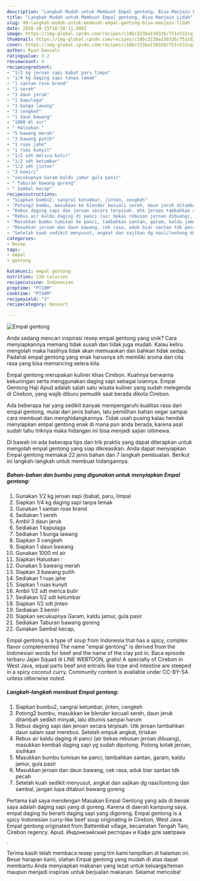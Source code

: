 ```yaml
---
description: "Langkah Mudah untuk Membuat Empal gentong, Bisa Manjain Lidah"
title: "Langkah Mudah untuk Membuat Empal gentong, Bisa Manjain Lidah"
slug: 99-langkah-mudah-untuk-membuat-empal-gentong-bisa-manjain-lidah
date: 2020-10-15T10:58:11.898Z
image: https://img-global.cpcdn.com/recipes/c18bc323ba150326/751x532cq70/empal-gentong-foto-resep-utama.jpg
thumbnail: https://img-global.cpcdn.com/recipes/c18bc323ba150326/751x532cq70/empal-gentong-foto-resep-utama.jpg
cover: https://img-global.cpcdn.com/recipes/c18bc323ba150326/751x532cq70/empal-gentong-foto-resep-utama.jpg
author: Ryan Daniels
ratingvalue: 3.2
reviewcount: 4
recipeingredient:
- "1/2 kg jeroan sapi babat paru limpa"
- "1/4 kg daging sapi tanpa lemak"
- "1 santan rose brand"
- "1 sereh"
- "3 daun jeruk"
- "1 kapulaga"
- "1 bunga lawang"
- "3 cengkeh"
- "1 daun bawang"
- "1000 ml air"
- " Haluskan "
- "5 bawang merah"
- "3 bawang putih"
- "1 ruas jahe"
- "1 ruas kunyit"
- "1/2 sdt merica butir"
- "1/2 sdt ketumbar"
- "1/2 sdt jinten"
- "3 kemiri"
- "secukupnya Garam kaldu jamur gula pasir"
- " Taburan bawang goreng"
- " Sambal kecap"
recipeinstructions:
- "Siapkan bumbu2, sangrai ketumbar, jinten, cengkeh"
- "Potong2 bumbu, masukkan ke blender kecuali sereh, daun jeruk ditambah sedikit minyak, lalu ditumis sampai harum"
- "Rebus daging sapi dan jeroan secara terpisah. Utk jeroan tambahkan daun salam saat merebus. Setelah empuk angkat, tiriskan"
- "Rebus air kaldu daging di panci (air bekas rebusan jeroan dibuang), masukkan kembali daging sapi yg sudah dipotong. Potong kotak jeroan, sisihkan"
- "Masukkan bumbu tumisan ke panci, tambahkan santan, garam, kaldu jamur, gula pasir"
- "Masukkan jeroan dan daun bawang, cek rasa, aduk biar santan tdk pecah"
- "Setelah kuah sedikit menyusut, angkat dan sajikan dg nasi/lontong dan sambal, jangan lupa ditaburi bawang goreng"
categories:
- Resep
tags:
- empal
- gentong

katakunci: empal gentong 
nutrition: 210 calories
recipecuisine: Indonesian
preptime: "PT10M"
cooktime: "PT48M"
recipeyield: "3"
recipecategory: Dessert

---
```



![Empal gentong](https://img-global.cpcdn.com/recipes/c18bc323ba150326/751x532cq70/empal-gentong-foto-resep-utama.jpg)

Anda sedang mencari inspirasi resep empal gentong yang unik? Cara menyiapkannya memang tidak susah dan tidak juga mudah. Kalau keliru mengolah maka hasilnya tidak akan memuaskan dan bahkan tidak sedap. Padahal empal gentong yang enak harusnya sih memiliki aroma dan cita rasa yang bisa memancing selera kita.

Empal gentong merupakan kuliner khas Cirebon. Kuahnya berwarna kekuningan serta menggunakan daging sapi sebagai isiannya. Empal Gentong Haji Apud adalah salah satu wisata kuliner yang sudah melegenda di Cirebon, yang wajib diburu pemudik saat berada dikota Cirebon.

Ada beberapa hal yang sedikit banyak mempengaruhi kualitas rasa dari empal gentong, mulai dari jenis bahan, lalu pemilihan bahan segar sampai cara membuat dan menghidangkannya. Tidak usah pusing kalau hendak menyiapkan empal gentong enak di mana pun anda berada, karena asal sudah tahu triknya maka hidangan ini bisa menjadi sajian istimewa.


Di bawah ini ada beberapa tips dan trik praktis yang dapat diterapkan untuk mengolah empal gentong yang siap dikreasikan. Anda dapat menyiapkan Empal gentong memakai 22 jenis bahan dan 7 langkah pembuatan. Berikut ini langkah-langkah untuk membuat hidangannya.

<!--inarticleads1-->

##### Bahan-bahan dan bumbu yang digunakan untuk menyiapkan Empal gentong:

1. Gunakan 1/2 kg jeroan sapi (babat, paru, limpa)
1. Siapkan 1/4 kg daging sapi tanpa lemak
1. Gunakan 1 santan rose brand
1. Sediakan 1 sereh
1. Ambil 3 daun jeruk
1. Sediakan 1 kapulaga
1. Sediakan 1 bunga lawang
1. Siapkan 3 cengkeh
1. Siapkan 1 daun bawang
1. Gunakan 1000 ml air
1. Siapkan  Haluskan :
1. Gunakan 5 bawang merah
1. Siapkan 3 bawang putih
1. Sediakan 1 ruas jahe
1. Siapkan 1 ruas kunyit
1. Ambil 1/2 sdt merica butir
1. Sediakan 1/2 sdt ketumbar
1. Siapkan 1/2 sdt jinten
1. Sediakan 3 kemiri
1. Siapkan secukupnya Garam, kaldu jamur, gula pasir
1. Sediakan  Taburan bawang goreng
1. Gunakan  Sambal kecap,


Empal gentong is a type of soup from Indonesia that has a spicy, complex flavor complemented The name &#34;empal gentong&#34; is derived from the Indonesian words for beef and the name of the clay pot in. Baca episode terbaru Jajan Squad di LINE WEBTOON, gratis! A specialty of Cirebon in West Java, equal parts beef and entrails like tripe and intestine are steeped in a spicy coconut curry. Community content is available under CC-BY-SA unless otherwise noted. 

<!--inarticleads2-->

##### Langkah-langkah membuat Empal gentong:

1. Siapkan bumbu2, sangrai ketumbar, jinten, cengkeh
1. Potong2 bumbu, masukkan ke blender kecuali sereh, daun jeruk ditambah sedikit minyak, lalu ditumis sampai harum
1. Rebus daging sapi dan jeroan secara terpisah. Utk jeroan tambahkan daun salam saat merebus. Setelah empuk angkat, tiriskan
1. Rebus air kaldu daging di panci (air bekas rebusan jeroan dibuang), masukkan kembali daging sapi yg sudah dipotong. Potong kotak jeroan, sisihkan
1. Masukkan bumbu tumisan ke panci, tambahkan santan, garam, kaldu jamur, gula pasir
1. Masukkan jeroan dan daun bawang, cek rasa, aduk biar santan tdk pecah
1. Setelah kuah sedikit menyusut, angkat dan sajikan dg nasi/lontong dan sambal, jangan lupa ditaburi bawang goreng


Pertama kali saya mendengan Masakan Empal Gentong yang ada di benak saya adalah daging sapi yang di goreng. Karena di daerah kampung saya, empal daging itu berarti daging sapi yang digoreng. Empal gentong is a spicy Indonesian curry-like beef soup originating in Cirebon, West Java. Empal gentong originated from Battembat village, kecamatan Tengah Tani, Cirebon regency. Apud. Индонезийский ресторан и Кафе для завтрака$$$$. 

Terima kasih telah membaca resep yang tim kami tampilkan di halaman ini. Besar harapan kami, olahan Empal gentong yang mudah di atas dapat membantu Anda menyiapkan makanan yang lezat untuk keluarga/teman maupun menjadi inspirasi untuk berjualan makanan. Selamat mencoba!
